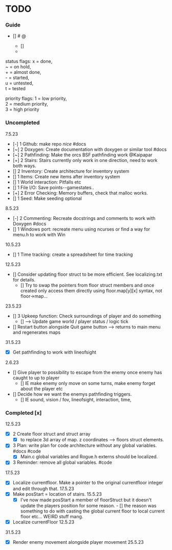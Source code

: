 # TODO

### Guide

- [<status>] <priority> <Brief description> #<tag> @<mention> <yyyy-mm-dd>  
    - [] <Subtask>  
    - <Description>  
  
status flags:   x = done,  
                ~ = on hold,  
                + = almost done,  
                - = started,  
                u = untested,  
                t = tested  


priority flags: 1 = low priority,  
                2 = medium priority,  
                3 = high priority  

### Uncompleted
7.5.23  
- [-] 1 Github: make repo _nice_ #docs
- [~] 2 Doxygen: Create documentation with doxygen or similar tool #docs
- [~] 2 Pathfinding: Make the orcs BSF pathfinding work @Kaipapar
- [+] 2 Stairs: Stairs currently only work in one direction, need to work both ways.
- [] 2 Inventory: Create architecture for inventory system
- [] 1 Items: Create new items after inventory system
- [] 1 World interaction: Pitfalls etc
- [] 1 File I/O: Save points--gamestates..
- [+] 2 Error Checking: Memory buffers, check that malloc works.
- [] 1 Seed: Make seeding optional

8.5.23  
- [-] 2 Commenting: Recreate docstrings and comments to work with Doxygen #docs
- [] 1 Windows port: recreate menu using ncurses or find a way for menu.h to work with Win

10.5.23
- [] 1 Time tracking: create a spreadsheet for time tracking

12.5.23
- [] Consider updating floor struct to be more efficient.  See localizing.txt for details.
    - [] Try to swap the pointers from floor struct members and once created only access them directly using floor.map[y][x] syntax, not floor->map...

23.5.23
- [] 3 Upkeep function: Check surroundings of player and do something 
    - [] --> Update game world / player status / logic tick
- [] Restart button alongside Quit game button --> returns to main menu and regenerates maps

31.5.23
- [x] Get pathfinding to work with lineofsight

2.6.23
- [] Give player to possibility to escape from the enemy once enemy has caught to up to player
    - [] IE make enemy only move on some turns, make enemy forget about the player etc
- [] Decide how we want the enemys pathfinding triggers.
    - [] IE sound, vision / fov, lineofsight, interaction, time, 

### Completed [x]
12.5.23
- [x] 2 Create floor struct and struct array 
    - [x] to replace 3d array of map. z coordinates --> floors struct elements.
- [x] 3 Plan: write plan for code architecture without any global variables. #docs #code
    - [x] Main.c global variables and Rogue.h externs should be localized.
- [x] 3 Reminder: remove all global variables. #code

17.5.23
- [x] Localize currentfloor. Make a pointer to the original currentfloor integer and edit through that. 17.5.23
- [x] Make posStart = location of stairs.   15.5.23
    - [x] I've now made posStart a member of floorStruct but it doesn't update the players position for some reason. 
            - [] the reason was something to do with casting the global current floor to local current floor etc... WEIRD stuff mang.
- [x] Localize currentFloor 12.5.23

31.5.23
- [x] Render enemy movement alongside player movement 25.5.23